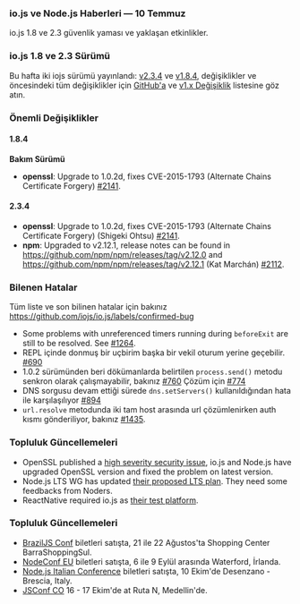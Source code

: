 ### io.js ve Node.js Haberleri — 10 Temmuz 
io.js 1.8 ve 2.3 güvenlik yaması ve yaklaşan etkinlikler.

### io.js 1.8 ve 2.3 Sürümü

Bu hafta iki iojs sürümü yayınlandı: [v2.3.4](https://iojs.org/dist/v2.3.4/) ve [v1.8.4](https://iojs.org/dist/v1.8.4/), değişiklikler ve öncesindeki tüm değişiklikler için [GitHub'a](https://github.com/nodejs/io.js/blob/master/CHANGELOG.md) ve [v1.x Değişiklik](https://github.com/nodejs/io.js/blob/v1.x/CHANGELOG.md) listesine göz atın.

### Önemli Değişiklikler

#### 1.8.4

**Bakım Sürümü**

* **openssl**: Upgrade to 1.0.2d, fixes CVE-2015-1793 (Alternate Chains Certificate Forgery) [#2141](https://github.com/nodejs/io.js/pull/2141).


#### 2.3.4

* **openssl**: Upgrade to 1.0.2d, fixes CVE-2015-1793 (Alternate Chains Certificate Forgery) (Shigeki Ohtsu) [#2141](https://github.com/nodejs/io.js/pull/2141).
* **npm**: Upgraded to v2.12.1, release notes can be found in <https://github.com/npm/npm/releases/tag/v2.12.0> and <https://github.com/npm/npm/releases/tag/v2.12.1> (Kat Marchán) [#2112](https://github.com/nodejs/io.js/pull/2112).

### Bilenen Hatalar

Tüm liste ve son bilinen hatalar için bakınız https://github.com/iojs/io.js/labels/confirmed-bug 

* Some problems with unreferenced timers running during `beforeExit` are still to be resolved. See [#1264](https://github.com/nodejs/io.js/issues/1264).
* REPL içinde donmuş bir uçbirim başka bir vekil oturum yerine geçebilir. [#690](https://github.com/iojs/io.js/issues/690)
* 1.0.2 sürümünden beri dökümanlarda belirtilen `process.send()` metodu senkron olarak çalışmayabilir, bakınız [#760](https://github.com/iojs/io.js/issues/760) Çözüm için [#774](https://github.com/iojs/io.js/issues/774)
* DNS sorgusu devam ettiği sürede `dns.setServers()` kullanıldığından hata ile karşılaşılıyor [#894](https://github.com/iojs/io.js/issues/894)
* `url.resolve` metodunda iki tam host arasında url çözümlenirken auth kısmı gönderiliyor, bakınız [#1435](https://github.com/iojs/io.js/issues/1435).

### Topluluk Güncellemeleri

* OpenSSL published a [high severity security issue](https://mta.openssl.org/pipermail/openssl-announce/2015-July/000037.html), io.js and Node.js have upgraded OpenSSL version and fixed the problem on latest version.
* Node.js LTS WG has updated [their proposed LTS plan](https://github.com/nodejs/LTS/blob/master/README.md#example). They need some feedbacks from Noders.
* ReactNative required io.js as [their test platform](https://github.com/facebook/react-native/blob/master/.travis.yml#L24).

### Topluluk Güncellemeleri

* [BrazilJS Conf](http://braziljs.com.br/) biletleri satışta, 21 ile 22 Ağustos'ta Shopping Center BarraShoppingSul.
* [NodeConf EU](http://nodeconf.eu/) biletleri satışta, 6 ile 9 Eylül arasında Waterford, İrlanda.
* [Node.js Italian Conference](http://nodejsconf.it/) biletleri satışta, 10 Ekim'de Desenzano - Brescia, Italy.
* [JSConf CO](http://www.jsconf.co/) 16 - 17 Ekim'de at Ruta N, Medellin'de.



